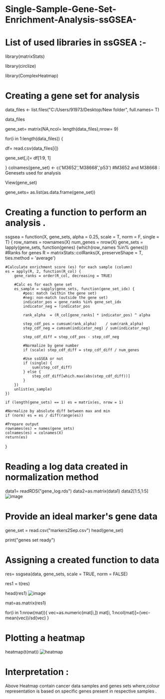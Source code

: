 # Single-Sample-Gene-Set-Enrichment-Analysis-ssGSEA-
# List of used libraries in ssGSEA :-
library(matrixStats)

library(circlize)

library(ComplexHeatmap)

# Creating a gene set for analysis

data_files <- list.files("C:/Users/91973/Desktop/New folder", full.names= T)  

data_files 

gene_set= matrix(NA,ncol= length(data_files),nrow= 9)

for(i in 1:length(data_files)) {                              
  
  df= read.csv(data_files[i])
  
  gene_set[,i]= df[1:9, 1]
  
}
colnames(gene_set) <- c('M3652','M38668','p53')   #M3652 and M38668 : Genesets used for analysis

View(gene_set)

gene_sets= as.list(as.data.frame(gene_set))

# Creating a function to perform an analysis .
ssgsea = function(X, gene_sets, alpha = 0.25, scale = T, norm = F, single = T) {
    row_names = rownames(X)
    num_genes = nrow(X)
    gene_sets = lapply(gene_sets, function(genes) {which(row_names %in% genes)})
        #Ranks for genes
    R = matrixStats::colRanks(X, preserveShape = T, ties.method = 'average')

    #Calculate enrichment score (es) for each sample (column)
    es = apply(R, 2, function(R_col) {
        gene_ranks = order(R_col, decreasing = TRUE)

        #Calc es for each gene set
        es_sample = sapply(gene_sets, function(gene_set_idx) {
            #pos: match (within the gene set)
            #neg: non-match (outside the gene set)
            indicator_pos = gene_ranks %in% gene_set_idx
            indicator_neg = !indicator_pos

            rank_alpha  = (R_col[gene_ranks] * indicator_pos) ^ alpha

            step_cdf_pos = cumsum(rank_alpha)    / sum(rank_alpha)
            step_cdf_neg = cumsum(indicator_neg) / sum(indicator_neg)

            step_cdf_diff = step_cdf_pos - step_cdf_neg

            #Normalize by gene number
            if (scale) step_cdf_diff = step_cdf_diff / num_genes

            #Use ssGSEA or not
            if (single) {
                sum(step_cdf_diff)
            } else {
                step_cdf_diff[which.max(abs(step_cdf_diff))]
            }
        })
        unlist(es_sample)
    })

    if (length(gene_sets) == 1) es = matrix(es, nrow = 1)

    #Normalize by absolute diff between max and min
    if (norm) es = es / diff(range(es))

    #Prepare output
    rownames(es) = names(gene_sets)
    colnames(es) = colnames(X)
    return(es)
}

# Reading a log data created in normalization method
data1= readRDS("gene_log.rds")
data2=as.matrix(data1)
data2[1:5,1:5]
![image](https://user-images.githubusercontent.com/110582335/200167591-5108d9d5-7582-4772-b240-71058a82e8f8.png)

# Provide an ideal marker's gene data
gene_set = read.csv("markers2Sep.csv")
head(gene_set)

print("genes set ready")

# Assigning a created function to data 
res= ssgsea(data, gene_sets, scale = TRUE, norm = FALSE)

res1 = t(res)

head(res1)
![image](https://user-images.githubusercontent.com/110582335/200167697-3a415970-9729-45c1-b316-4d4c0d0c2ad5.png)

mat=as.matrix(res1)

for(i in 1:nrow(mat)){
  vec=as.numeric(mat[i,])
  mat[i, 1:ncol(mat)]=(vec-mean(vec))/sd(vec)
}

# Plotting a heatmap 
heatmap(t(mat))
![heatmap](https://user-images.githubusercontent.com/110582335/200167764-accd4d71-8b07-4737-9d03-7343f3e0c2e7.png)

# Interpretation :
Above Heatmap contain cancer data samples and genes sets where,colour representation is based on specific genes present in respective samples .

